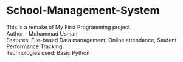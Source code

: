# School-Management-System
This is a remake of My First Programming project.
<br>
Author - Muhammad Usman
<br>
Features: File-based Data management, Online attendance, Student Performance Tracking.
<br>
Technologies used: Basic Python

